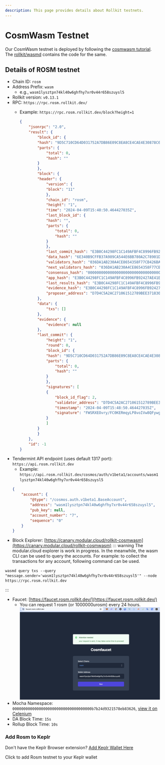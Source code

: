 ```yaml
---
description: This page provides details about Rollkit testnets.
---
```


# CosmWasm Testnet

Our CosmWasm testnet is deployed by following the [cosmwasm tutorial](/tutorials/cosmwasm.md). The [rollkit/wasmd](https://github.com/rollkit/wasmd/tree/v0.50.0) contains the code for the same.

## Details of ROSM testnet

- Chain ID: `rosm`
- Address Prefix: `wasm`
    - e.g., `wasm1lysztpn74kl40w6ghfhy7xr0v44r658szuysl5`
- Rollkit version: `v0.13.1`
- RPC: `https://rpc.rosm.rollkit.dev/`
    - Example: `https://rpc.rosm.rollkit.dev/block?height=1`

        ```json
        {
            "jsonrpc": "2.0",
            "result": {
                "block_id": {
                "hash": "9D5C710CD64D031752A7DB86E09C8EA8CE4CAE4E30878C6D0487C57806060A47",
                "parts": {
                    "total": 0,
                    "hash": ""
                }
                },
                "block": {
                "header": {
                    "version": {
                    "block": "11"
                    },
                    "chain_id": "rosm",
                    "height": "1",
                    "time": "2024-04-09T15:48:50.464427035Z",
                    "last_block_id": {
                    "hash": "",
                    "parts": {
                        "total": 0,
                        "hash": ""
                    }
                    },
                    "last_commit_hash": "E3B0C44298FC1C149AFBF4C8996FB92427AE41E4649B934CA495991B7852B855",
                    "data_hash": "6E340B9CFFB37A989CA544E6BB780A2C78901D3FB33738768511A30617AFA01D",
                    "validators_hash": "036DA1AB230A4CE8654358F77CB426BA2F8EF9B81EA06FACA32085B0B0D25C2A",
                    "next_validators_hash": "036DA1AB230A4CE8654358F77CB426BA2F8EF9B81EA06FACA32085B0B0D25C2A",
                    "consensus_hash": "0000000000000000000000000000000000000000000000000000000000000000",
                    "app_hash": "E3B0C44298FC1C149AFBF4C8996FB92427AE41E4649B934CA495991B7852B855",
                    "last_results_hash": "E3B0C44298FC1C149AFBF4C8996FB92427AE41E4649B934CA495991B7852B855",
                    "evidence_hash": "E3B0C44298FC1C149AFBF4C8996FB92427AE41E4649B934CA495991B7852B855",
                    "proposer_address": "D7D4C5A2AC271061512789BEE3718305BEAA519B"
                },
                "data": {
                    "txs": []
                },
                "evidence": {
                    "evidence": null
                },
                "last_commit": {
                    "height": "1",
                    "round": 0,
                    "block_id": {
                    "hash": "9D5C710CD64D031752A7DB86E09C8EA8CE4CAE4E30878C6D0487C57806060A47",
                    "parts": {
                        "total": 0,
                        "hash": ""
                    }
                    },
                    "signatures": [
                    {
                        "block_id_flag": 2,
                        "validator_address": "D7D4C5A2AC271061512789BEE3718305BEAA519B",
                        "timestamp": "2024-04-09T15:48:50.464427035Z",
                        "signature": "FWSRXEOvry/FC0KERmqyLP8voIVw8QFywgELDfLBAuFcMpm7TB7pTLb4OPwzjAoSt6Hbo/uIIny/pRhw8RoHDQ=="
                    }
                    ]
                }
                }
            },
            "id": -1
        }
        ```
- Tendermint API endpoint (uses default 1317 port): `https://api.rosm.rollkit.dev`
    - Example: `https://api.rosm.rollkit.dev/cosmos/auth/v1beta1/accounts/wasm1lysztpn74kl40w6ghfhy7xr0v44r658szuysl5`
    ```json
    {
        "account": {
            "@type": "/cosmos.auth.v1beta1.BaseAccount",
            "address": "wasm1lysztpn74kl40w6ghfhy7xr0v44r658szuysl5",
            "pub_key": null,
            "account_number": "7",
            "sequence": "0"
        }
    }
    ```
- Block Explorer: [https://canary.modular.cloud/rollkit-cosmwasm](https://canary.modular.cloud/rollkit-cosmwasm)
::: warning
The modular.cloud explorer is work in progress. In the meanwhile, the wasm CLI can be used to query the accounts.
For example: to collect the transactions for any account, following command can be used.
```
wasmd query txs --query "message.sender='wasm1lysztpn74kl40w6ghfhy7xr0v44r658szuysl5'" --node https://rpc.rosm.rollkit.dev
```
:::
- Faucet: [https://faucet.rosm.rollkit.dev/](https://faucet.rosm.rollkit.dev/)
    - You can request 1 rosm (or 1000000urosm) every 24 hours.  
![Faucet](/testnets/faucet.png)
- Mocha Namespace: `000000000000000000000000000000000000b7b24d9321578eb83626`, [view it on Celenium](https://mocha.celenium.io/namespace/000000000000000000000000000000000000b7b24d9321578eb83626)
- DA Block Time: `15s`
- Rollup Block Time: `10s`

### Add Rosm to Keplr

Don't have the Keplr Browser extension? [Add Keplr Wallet Here](https://chrome.google.com/webstore/detail/keplr/dmkamcknogkgcdfhhbddcghachkejeap?hl=en")

<script setup>
import Keplr from '../.vitepress/components/keplr.vue'
</script>

Click <Keplr /> to add Rosm testnet to your Keplr wallet
